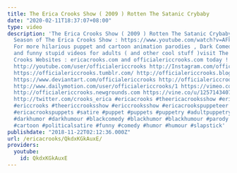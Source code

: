```yaml
---
title: The Erica Crooks Show ( 2009 ) Rotten The Satanic Crybaby
date: "2020-02-11T18:37:07+08:00"
type: video
description: 'The Erica Crooks Show ( 2009 ) Rotten The Satanic Crybaby From the 2009
  Season of The Erica Crooks Show : https://www.youtube.com/watch?v=AFkwFRK9VTI&list=PLJLbzpbdP5rmp-tvcG6uMZ3QbLSD04SBV
  For more hilarious puppet and cartoon animation parodies , Dark Comedy humor , satires
  and funny stupid videos for adults ( and other cool stuff )visit The Official Erica
  Crooks Websites : ericacrooks.com and officialericcrooks.com today ! http://facebook.com/officialericcrooks
  http://youtube.com/user/officialericcrooks http://Instagram.com/officialericcrooks/
  https://officialericcrooks.tumblr.com/ http://officialericcrooks.blogspot.com/ https://officialericcrooks.wordpress.com
  https://www.deviantart.com/officialericcrooks http://officialericcrooks.newgrounds.com/follow
  http://www.dailymotion.com/user/officialericcrooks/1 https://vimeo.com/officialericcrooks
  http://officialericcrooks.newgrounds.com https://vine.co/u/1257143407999610880 https://www.pinterest.com/officialec1/
  http://twitter.com/crooks_erica #ericacrooks #theericacrooksshow #ericacrooksshow
  #ericcrooks #theericcrooksshow #ericcrooksshow #ericacrookspuppeteer #ericacrookspuppet
  #ericacrookspuppets #satire #puppet #puppets #puppetry #adultpuppetry #darkcomedy
  #darkhumor #darkhumour #blackcomedy #blackhumor #blackhumour #parody #parodies #cartoons
  #cartoon #politicalsatire #funny #comedy #humor #humour #slapstick'
publishdate: "2018-11-22T02:12:36.000Z"
url: /ericacrooks/QkdxKGkAuxE/
providers:
  youtube:
    id: QkdxKGkAuxE
---
```

